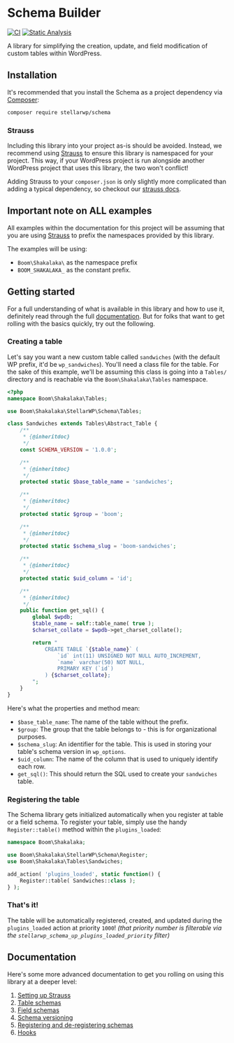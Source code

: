 # Schema Builder

[![CI](https://github.com/stellarwp/schema/workflows/CI/badge.svg)](https://github.com/stellarwp/schema/actions?query=branch%3Amain) [![Static Analysis](https://github.com/stellarwp/schema/actions/workflows/static-analysis.yml/badge.svg)](https://github.com/stellarwp/schema/actions/workflows/static-analysis.yml)

A library for simplifying the creation, update, and field modification of custom tables within WordPress.

## Installation

It's recommended that you install the Schema as a project dependency via [Composer](https://getcomposer.org/):

```bash
composer require stellarwp/schema
```

### Strauss

Including this library into your project as-is should be avoided. Instead, we recommend using [Strauss](https://github.com/BrianHenryIE/strauss) to ensure this library is namespaced for your project. This way, if your WordPress project is run alongside another WordPress project that uses this library, the two won't conflict!

Adding Strauss to your `composer.json` is only slightly more complicated than adding a typical dependency, so checkout our [strauss docs](docs/strauss-setup.md).

## Important note on ALL examples

All examples within the documentation for this project will be assuming that you are using [Strauss](#strauss) to prefix the namespaces provided by this library.

The examples will be using:

* `Boom\Shakalaka\` as the namespace prefix
* `BOOM_SHAKALAKA_` as the constant prefix.

## Getting started

For a full understanding of what is available in this library and how to use it, definitely read through the full [documentation](#documentation). But for folks that want to get rolling with the basics quickly, try out the following.

### Creating a table

Let's say you want a new custom table called `sandwiches` (with the default WP prefix, it'd be `wp_sandwiches`). You'll need a class file for the table. For the sake of this example, we'll be assuming this class is going into a `Tables/` directory and is reachable via the `Boom\Shakalaka\Tables` namespace.

```php
<?php
namespace Boom\Shakalaka\Tables;

use Boom\Shakalaka\StellarWP\Schema\Tables;

class Sandwiches extends Tables\Abstract_Table {
	/**
	 * {@inheritdoc}
	 */
	const SCHEMA_VERSION = '1.0.0';

	/**
	 * {@inheritdoc}
	 */
	protected static $base_table_name = 'sandwiches';

	/**
	 * {@inheritdoc}
	 */
	protected static $group = 'boom';

	/**
	 * {@inheritdoc}
	 */
	protected static $schema_slug = 'boom-sandwiches';

	/**
	 * {@inheritdoc}
	 */
	protected static $uid_column = 'id';

	/**
	 * {@inheritdoc}
	 */
	public function get_sql() {
		global $wpdb;
		$table_name = self::table_name( true );
		$charset_collate = $wpdb->get_charset_collate();

		return "
			CREATE TABLE `{$table_name}` (
				`id` int(11) UNSIGNED NOT NULL AUTO_INCREMENT,
				`name` varchar(50) NOT NULL,
				PRIMARY KEY (`id`)
			) {$charset_collate};
		";
	}
}
```

Here's what the properties and method mean:

* `$base_table_name`: The name of the table without the prefix.
* `$group`: The group that the table belongs to - this is for organizational purposes.
* `$schema_slug`: An identifier for the table. This is used in storing your table's schema version in `wp_options`.
* `$uid_column`: The name of the column that is used to uniquely identify each row.
* `get_sql()`: This should return the SQL used to create your `sandwiches` table.

### Registering the table

The Schema library gets initialized automatically when you register at table or a field schema. To register your table, simply use the handy `Register::table()` method within the `plugins_loaded`:

```php
namespace Boom\Shakalaka;

use Boom\Shakalaka\StellarWP\Schema\Register;
use Boom\Shakalaka\Tables\Sandwiches;

add_action( 'plugins_loaded', static function() {
	Register::table( Sandwiches::class );
} );
```

### That's it!

The table will be automatically registered, created, and updated during the `plugins_loaded` action at priority `1000`! _(that priority number is filterable via the `stellarwp_schema_up_plugins_loaded_priority` filter)_

## Documentation

Here's some more advanced documentation to get you rolling on using this library at a deeper level:

1. [Setting up Strauss](docs/strauss-setup.md)
1. [Table schemas](docs/table-schema.md)
1. [Field schemas](docs/field-schema.md)
1. [Schema versioning](docs/schema-versioning.md)
1. [Registering and de-registering schemas](docs/registering-and-deregistering.md)
1. [Hooks](docs/hooks.md)
